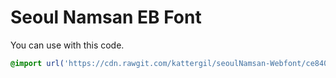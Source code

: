 # Seoul Namsan EB Font

 You can use with this code.
 
 ```css
 @import url('https://cdn.rawgit.com/kattergil/seoulNamsan-Webfont/ce840f3d/styles.css')
 ```